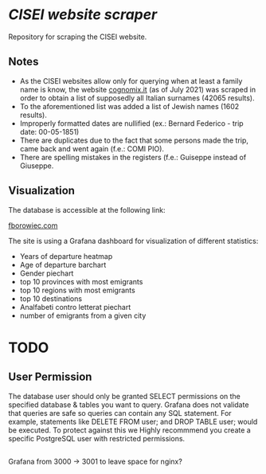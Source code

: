# *CISEI website scraper*

Repository for scraping the CISEI website.

## Notes

* As the CISEI websites allow only for querying when at least a family name is know,
    the website [cognomix.it](cognomix.it) (as of July 2021) was scraped in order
    to obtain a list of supposedly all Italian surnames (42065 results).
* To the aforementioned list was added a list of Jewish names (1602 results).
* Improperly formatted dates are nullified (ex.: Bernard Federico - trip date: 00-05-1851)
* There are duplicates due to the fact that some persons made the trip,
    came back and went again (f.e.: COMI PIO).
* There are spelling mistakes in the registers (f.e.: Guiseppe instead of Giuseppe.

## Visualization

The database is accessible at the following link:

[fborowiec.com](https://www.fborowiec.com)

The site is using a Grafana dashboard for visualization of different statistics:

* Years of departure heatmap
* Age of departure barchart
* Gender piechart
* top 10 provinces with most emigrants
* top 10 regions with most emigrants
* top 10 destinations
* Analfabeti contro letterat piechart
* number of emigrants from a given city

# TODO

## User Permission

The database user should only be granted SELECT permissions on the specified database & tables you want to query.
Grafana does not validate that queries are safe so queries can contain any SQL statement.
For example, statements like DELETE FROM user; and DROP TABLE user; would be executed.
To protect against this we Highly recommmend you create a specific PostgreSQL user with restricted permissions.

##
Grafana from 3000 -> 3001 to leave space for nginx?
